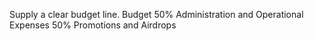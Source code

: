 Supply a clear budget line.
Budget
50% Administration and Operational Expenses
50% Promotions and Airdrops
